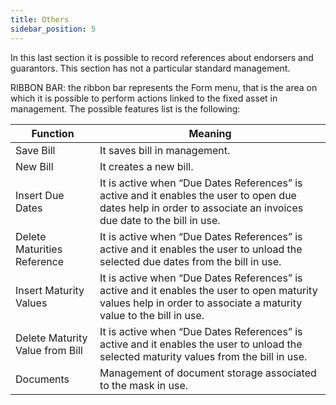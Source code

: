 ```yaml
---
title: Others
sidebar_position: 5
---
```


In this last section it is possible to record references about endorsers and guarantors. This section has not a particular standard management.

RIBBON BAR: the ribbon bar represents the Form menu, that is the area on which it is possible to perform actions linked to the fixed asset in management. The possible features list is the following:



| Function | Meaning |
| --- | --- |
| Save Bill | It saves bill in management. |
| New Bill | It creates a new bill. |
| Insert Due Dates | It is active when “Due Dates References” is active and it enables the user to open due dates help in order to associate an invoices due date to the bill in use. |
| Delete Maturities Reference | It is active when “Due Dates References” is active and it enables the user to unload the selected due dates from the bill in use. |
| Insert Maturity Values | It is active when “Due Dates References” is active and it enables the user to open maturity values help in order to associate a maturity value to the bill in use. |
| Delete Maturity Value from Bill | It is active when “Due Dates References” is active and it enables the user to unload the selected maturity values from the bill in use. |
| Documents | Management of document storage associated to the mask in use. |






